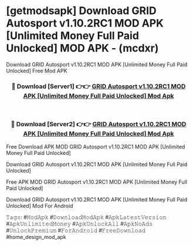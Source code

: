 # [getmodsapk] Download GRID Autosport v1.10.2RC1 MOD APK [Unlimited Money Full Paid Unlocked] MOD APK - (mcdxr)
Download GRID Autosport v1.10.2RC1 MOD APK [Unlimited Money Full Paid Unlocked] Free Mod APK

<div align="center">
<h3>🔴 Download [Server1] 👉👉 <a href="https://apk-comot.site?title=GRID_Autosport_v1.10.2RC1_MOD_APK_[Unlimited_Money_Full_Paid_Unlocked]">GRID Autosport v1.10.2RC1 MOD APK [Unlimited Money Full Paid Unlocked] Mod Apk</a></h3><br>

<h3>🔴 Download [Server2] 👉👉 <a href="https://apk-comot.site?title=GRID_Autosport_v1.10.2RC1_MOD_APK_[Unlimited_Money_Full_Paid_Unlocked]">GRID Autosport v1.10.2RC1 MOD APK [Unlimited Money Full Paid Unlocked] Mod Apk</a></h3>
</div>


Free Download APK MOD GRID Autosport v1.10.2RC1 MOD APK [Unlimited Money Full Paid Unlocked]

Download GRID Autosport v1.10.2RC1 MOD APK [Unlimited Money Full Paid Unlocked] 

Free APK MOD GRID Autosport v1.10.2RC1 MOD APK [Unlimited Money Full Paid Unlocked] 

Download GRID Autosport v1.10.2RC1 MOD APK [Unlimited Money Full Paid Unlocked] Mod For Android

𝚃𝚊𝚐𝚜: #𝙼𝚘𝚍𝙰𝚙𝚔 #𝙳𝚘𝚠𝚗𝚕𝚘𝚊𝚍𝙼𝚘𝚍𝙰𝚙𝚔 #𝙰𝚙𝚔𝙻𝚊𝚝𝚎𝚜𝚝𝚅𝚎𝚛𝚜𝚒𝚘𝚗 #𝙰𝚙𝚔𝚄𝚗𝚕𝚒𝚖𝚒𝚝𝚎𝚍𝙼𝚘𝚗𝚎𝚢 #𝙰𝚙𝚔𝚄𝚗𝚕𝚘𝚌𝚔𝙰𝚕𝚕 #𝙰𝚙𝚔𝙽𝚘𝙰𝚍𝚜 #𝚄𝚗𝚕𝚘𝚌𝚔𝙿𝚛𝚎𝚖𝚒𝚞𝚖 #𝙵𝚘𝚛𝙰𝚗𝚍𝚛𝚘𝚒𝚍 #𝙵𝚛𝚎𝚎𝙳𝚘𝚠𝚗𝚕𝚘𝚊𝚍 #home_design_mod_apk